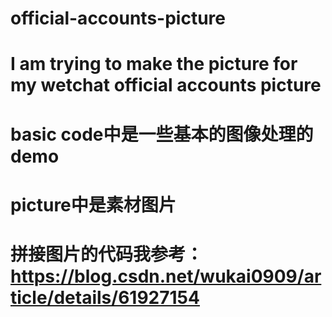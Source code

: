 # official-accounts-picture
# I am trying to make the picture for my wetchat official accounts picture
# basic code中是一些基本的图像处理的demo
# picture中是素材图片
# 拼接图片的代码我参考：https://blog.csdn.net/wukai0909/article/details/61927154
